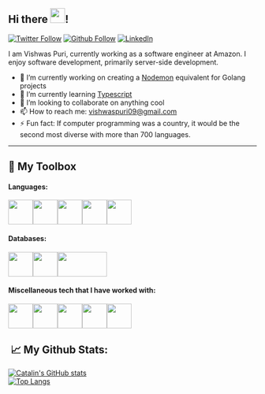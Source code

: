 ## Hi there <img src="https://raw.githubusercontent.com/MartinHeinz/MartinHeinz/master/wave.gif" width="30px">!
<!-- ---------------------- -->

<!-- [![Twitter Follow](https://img.shields.io/twitter/follow/VishwasPuri4?style=social)](https://twitter.com/VishwasPuri4) [![Github Follow](https://img.shields.io/github/followers/vishwaspuri?style=social)](https://github.com/vishwaspuri)  -->
[![Twitter Follow](https://img.shields.io/badge/Twitter-1DA1F2?style=for-the-badge&logo=twitter&logoColor=white)](https://twitter.com/VishwasPuri4) 
[![Github Follow](https://img.shields.io/badge/GitHub-100000?style=for-the-badge&logo=github&logoColor=white)](https://github.com/vishwaspuri)
[![LinkedIn](https://img.shields.io/badge/LinkedIn-0077B5?style=for-the-badge&logo=linkedin&logoColor=white)](https://www.linkedin.com/in/vishwas-puri-abb053109/)

I am Vishwas Puri, currently working as a software engineer at Amazon. I enjoy software development, primarily server-side development. 

- 🔭 I’m currently working on creating a [Nodemon](https://www.npmjs.com/package/nodemon) equivalent for Golang projects 
- 🌱 I’m currently learning [Typescript](https://www.typescriptlang.org/)
- 👯 I’m looking to collaborate on anything cool
- 📫 How to reach me: vishwaspuri09@gmail.com
- ⚡ Fun fact: If computer programming was a country, it would be the second most diverse with more than 700 languages.

---

## 🧰 My Toolbox

#### Languages:

<img src="https://cdn.worldvectorlogo.com/logos/typescript.svg" alt="" width="50" height="50"><img src="https://cdn.worldvectorlogo.com/logos/logo-javascript.svg" alt="" width="50" height="50"><img src="https://cdn.worldvectorlogo.com/logos/python-5.svg" alt="" width="50" height="50"><img src="https://cdn.worldvectorlogo.com/logos/go-logo-1.svg" alt="" width="50" height="50"><img src="https://cdn.worldvectorlogo.com/logos/c.svg" height="50" width="50">

#### Databases:

<img src="https://cdn.worldvectorlogo.com/logos/postgresql.svg" height="50" width="50"><img src="https://cdn.worldvectorlogo.com/logos/neo4j.svg" height="50" width="50"><img src="https://webassets.mongodb.com/_com_assets/cms/MongoDB_Logo_FullColorBlack_RGB-4td3yuxzjs.png" height="50" width="100">

#### Miscellaneous tech that I have worked with:

<img src="https://s2-recruiting.cdn.greenhouse.io/external_greenhouse_job_boards/logos/400/710/500/original/rasa_logo_horizontal_purple.png?1561644488" height="50" width="50"><img src="https://cdn.worldvectorlogo.com/logos/graphql.svg" height="50" width="50"><img src="https://cdn.worldvectorlogo.com/logos/aws-2.svg" height="50" width="50"><img src="https://cdn.worldvectorlogo.com/logos/docker.svg" height="50" width="50"><img src="https://cdn.worldvectorlogo.com/logos/tensorflow-2.svg" height="50" width="50">

##  &#x1f4c8; My Github Stats:
[![Catalin's GitHub stats](https://github-readme-stats.vercel.app/api?username=vishwaspuri&theme=radical)](https://github.com/anuraghazra/github-readme-stats)
<br>
[![Top Langs](https://github-readme-stats.vercel.app/api/top-langs/?username=vishwaspuri&hide=java,html,css&theme=radical)](https://github.com/anuraghazra/github-readme-stats) 


